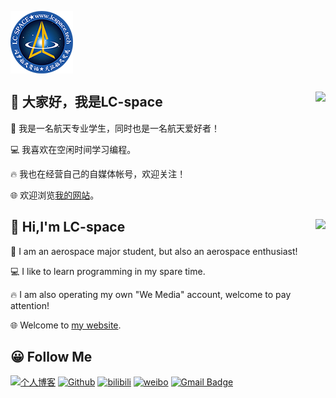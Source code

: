 

<a href="http://www.lcspace.tech/"><img align="center" src="logo.png" /></a>



## &#x1F44B; 大家好，我是LC-space  <a href="https://github.com/LC-space"><img align="right" src="https://github-readme-stats.vercel.app/api?username=LC-space&show_icons=true&theme=tokyonight"/></a>

&#x1F680; 我是一名航天专业学生，同时也是一名航天爱好者！

&#x1F4BB; 我喜欢在空闲时间学习编程。

&#x1F525; 我也在经营自己的自媒体帐号，欢迎关注！

&#x1F310; 欢迎浏览[我的网站](http://www.lcspace.tech/)。



## &#x1F44B; Hi,I'm LC-space   <a href="https://github.com/LC-space"><img align="right" src="https://github-readme-stats.vercel.app/api/top-langs/?username=LC-space&langs_count=8&theme=tokyonight"/></a>

&#x1F680; I am an aerospace major student, but also an aerospace enthusiast!

&#x1F4BB; I like to learn programming in my spare time.

&#x1F525; I am also operating my own "We Media" account, welcome to pay attention!

&#x1F310; Welcome to [my website](http://www.lcspace.tech/).

## &#x1F600; Follow Me

[![个人博客](https://img.shields.io/badge/-个人博客-c14438?style=flat-square&logo=B&logoColor=white)](http://www.lcspace.tech/) [![Github](https://img.shields.io/github/followers/LC-space?label=Github&style=social)](https://github.com/LC-space) [![bilibili](https://img.shields.io/badge/-bilibili-FB7299?style=flat-square&logo=bilibili&logoColor=white)](https://space.bilibili.com/85587467) [![weibo](https://img.shields.io/badge/-微博-D52C2B?style=flat-square&logoColor=white)](https://www.weibo.com/u/2774483953) [![Gmail Badge](https://img.shields.io/badge/gmail-lcspace001@gmail.com-Green?style=flat-square&logo=Gmail&logoColor=white&link=mailto:duktig666@163.com)](mailto:lcspace001@gmail.com)

